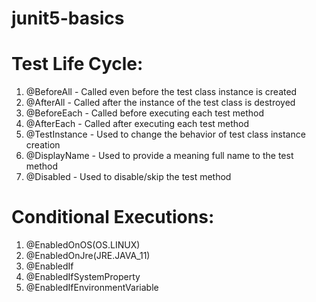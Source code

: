 # junit5-basics

# Test Life Cycle:
1. 	@BeforeAll - Called even before the test class instance is created
2.	@AfterAll - Called after the instance of the test class is destroyed
3.	@BeforeEach - Called before executing each test method
4.	@AfterEach -  Called after executing each test method
5.	@TestInstance - Used to change the behavior of test class instance creation
6.	@DisplayName - Used to provide a meaning full name to the test method
7.	@Disabled - Used to disable/skip the test method

# Conditional Executions:
1.	@EnabledOnOS(OS.LINUX)
2.	@EnabledOnJre(JRE.JAVA_11)
3.	@EnabledIf
4.	@EnabledIfSystemProperty
5.	@EnabledIfEnvironmentVariable
